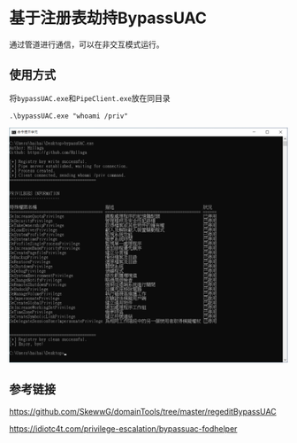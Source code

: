 # 基于注册表劫持BypassUAC

通过管道进行通信，可以在非交互模式运行。

## 使用方式

将`bypassUAC.exe`和`PipeClient.exe`放在同目录

```
.\bypassUAC.exe "whoami /priv"
```

![](./img.png)

## 参考链接

https://github.com/SkewwG/domainTools/tree/master/regeditBypassUAC

https://idiotc4t.com/privilege-escalation/bypassuac-fodhelper

